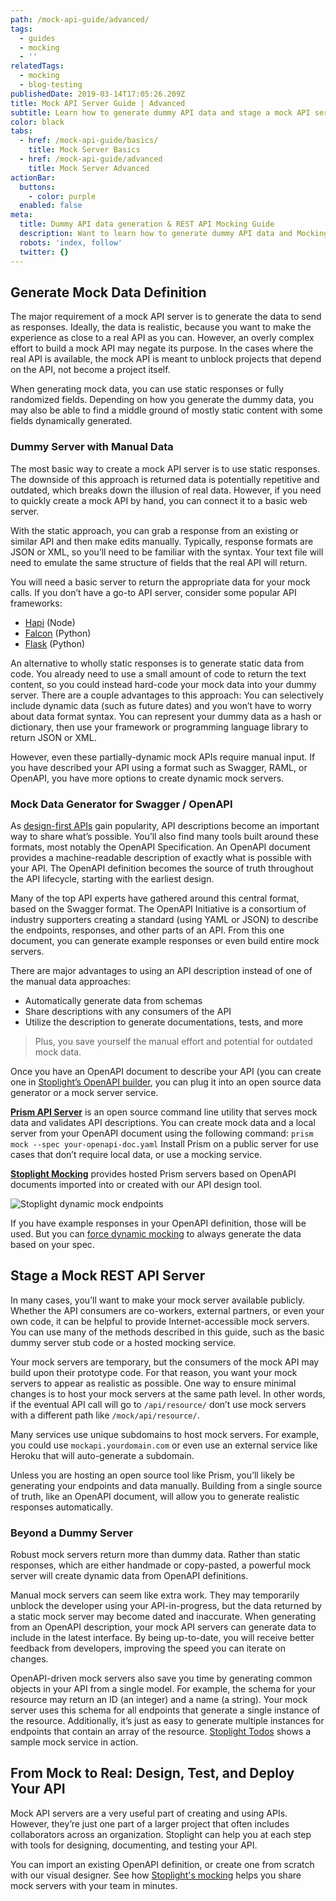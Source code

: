 ```yaml
---
path: /mock-api-guide/advanced/
tags:
  - guides
  - mocking
  - ''
relatedTags:
  - mocking
  - blog-testing
publishedDate: 2019-03-14T17:05:26.209Z
title: Mock API Server Guide | Advanced
subtitle: Learn how to generate dummy API data and stage a mock API server
color: black
tabs:
  - href: /mock-api-guide/basics/
    title: Mock Server Basics
  - href: /mock-api-guide/advanced
    title: Mock Server Advanced
actionBar:
  buttons:
    - color: purple
  enabled: false
meta:
  title: Dummy API data generation & REST API Mocking Guide
  description: Want to learn how to generate dummy API data and Mocking your REST API? Check out our advance guide right here to find out everything you need to know.
  robots: 'index, follow'
  twitter: {}
---
```

## Generate Mock Data Definition

The major requirement of a mock API server is to generate the data to send as responses. Ideally, the data is realistic, because you want to make the experience as close to a real API as you can. However, an overly complex effort to build a mock API may negate its purpose. In the cases where the real API is available, the mock API is meant to unblock projects that depend on the API, not become a project itself.

When generating mock data, you can use static responses or fully randomized fields. Depending on how you generate the dummy data, you may also be able to find a middle ground of mostly static content with some fields dynamically generated.

### Dummy Server with Manual Data

The most basic way to create a mock API server is to use static responses. The downside of this approach is returned data is potentially repetitive and outdated, which breaks down the illusion of real data. However, if you need to quickly create a mock API by hand, you can connect it to a basic web server.

With the static approach, you can grab a response from an existing or similar API and then make edits manually. Typically, response formats are JSON or XML, so you’ll need to be familiar with the syntax. Your text file will need to emulate the same structure of fields that the real API will return.

You will need a basic server to return the appropriate data for your mock calls. If you don’t have a go-to API server, consider some popular API frameworks:

* [Hapi](https://hapijs.com/) (Node)
* [Falcon](https://github.com/falconry/falcon) (Python)
* [Flask](http://flask.pocoo.org/) (Python)

An alternative to wholly static responses is to generate static data from code. You already need to use a small amount of code to return the text content, so you could instead hard-code your mock data into your dummy server. There are a couple advantages to this approach: You can selectively include dynamic data (such as future dates) and you won’t have to worry about data format syntax. You can represent your dummy data as a hash or dictionary, then use your framework or programming language library to return JSON or XML.

However, even these partially-dynamic mock APIs require manual input. If you have described your API using a format such as Swagger, RAML, or OpenAPI, you have more options to create dynamic mock servers.

### Mock Data Generator for Swagger / OpenAPI

As [design-first APIs](/api-design-guide/basics/) gain popularity, API descriptions become an important way to share what’s possible. You’ll also find many tools built around these formats, most notably the OpenAPI Specification. An OpenAPI document provides a machine-readable description of exactly what is possible with your API. The OpenAPI definition becomes the source of truth throughout the API lifecycle, starting with the earliest design.

Many of the top API experts have gathered around this central format, based on the Swagger format. The OpenAPI Initiative is a consortium of industry supporters creating a standard (using YAML or JSON) to describe the endpoints, responses, and other parts of an API. From this one document, you can generate example responses or even build entire mock servers.

There are major advantages to using an API description instead of one of the manual data approaches:

* Automatically generate data from schemas 
* Share descriptions with any consumers of the API 
* Utilize the description to generate documentations, tests, and more

> Plus, you save yourself the manual effort and potential for outdated mock data.

Once you have an OpenAPI document to describe your API (you can create one in [Stoplight’s OpenAPI builder](/design/), you can plug it into an open source data generator or a mock server service.

**[Prism API Server](https://github.com/stoplightio/prism)** is an open source command line utility that serves mock data and validates API descriptions. You can create mock data and a local server from your OpenAPI document using the following command:
`prism mock --spec your-openapi-doc.yaml`
Install Prism on a public server for use cases that don’t require local data, or use a mocking service.

**[Stoplight Mocking](https://stoplight.io/mocking/)** provides hosted Prism servers based on OpenAPI documents imported into or created with our API design tool.

![Stoplight dynamic mock endpoints](/images/dynamic-mocking.png "Stoplight dynamic mock endpoints")

If you have example responses in your OpenAPI definition, those will be used. But you can [force dynamic mocking](https://docs.stoplight.io/mocking/dynamic-mocking) to always generate the data based on your spec.
## Stage a Mock REST API Server
In many cases, you’ll want to make your mock server available publicly. Whether the API consumers are co-workers, external partners, or even your own code, it can be helpful to provide Internet-accessible mock servers. You can use many of the methods described in this guide, such as the basic dummy server stub code or a hosted mocking service.

Your mock servers are temporary, but the consumers of the mock API may build upon their prototype code. For that reason, you want your mock servers to appear as realistic as possible. One way to ensure minimal changes is to host your mock servers at the same path level. In other words, if the eventual API call will go to `/api/resource/` don’t use mock servers with a different path like `/mock/api/resource/`.

Many services use unique subdomains to host mock servers. For example, you could use `mockapi.yourdomain.com` or even use an external service like Heroku that will auto-generate a subdomain.

Unless you are hosting an open source tool like Prism, you’ll likely be generating your endpoints and data manually. Building from a single source of truth, like an OpenAPI document, will allow you to generate realistic responses automatically.
### Beyond a Dummy Server
Robust mock servers return more than dummy data. Rather than static responses, which are either handmade or copy-pasted, a powerful mock server will create dynamic data from OpenAPI definitions.

Manual mock servers can seem like extra work. They may temporarily unblock the developer using your API-in-progress, but the data returned by a static mock server may become dated and inaccurate. When generating from an OpenAPI description, your mock API servers can generate data to include in the latest interface. By being up-to-date, you will receive better feedback from developers, improving the speed you can iterate on changes.

OpenAPI-driven mock servers also save you time by generating common objects in your API from a single model. For example, the schema for your resource may return an ID (an integer) and a name (a string). Your mock server uses this schema for all endpoints that generate a single instance of the resource. Additionally, it’s just as easy to generate multiple instances for endpoints that contain an array of the resource.
[Stoplight Todos](http://todos.stoplight.io/) shows a sample mock service in action.
## From Mock to Real: Design, Test, and Deploy Your API
Mock API servers are a very useful part of creating and using APIs. However, they’re just one part of a larger project that often includes collaborators across an organization. Stoplight can help you at each step with tools for designing, documenting, and testing your API.

You can import an existing OpenAPI definition, or create one from scratch with our visual designer. See how [Stoplight's mocking](https://stoplight.io/mocking/) helps you share mock servers with your team in minutes.
